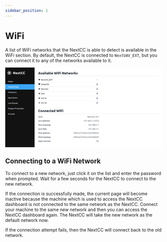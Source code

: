 ```yaml
---
sidebar_position: 1
---
```


# WiFi

A list of WiFi networks that the NextCC is able to detect is available in the WiFi section. By default, the NextCC is
connected to `NextUAV_EXT`, but you can connect it to any of the networks available to it.

![WiFi](./img/wifi.jpg)

## Connecting to a WiFi Network

To connect to a new network, just click it on the list and enter the password when prompted. Wait for a few seconds for
the NextCC to connect to the new network.

If the connection is successfully made, the current page will become inactive because the machine which is used to
access the NextCC dashboard is not connected to the same network as the NextCC. Connect your machine to the same new
network and then you can access the NextCC dashboard again. The NextCC will take the new network as the default network
now.

If the connection attempt fails, then the NextCC will connect back to the old network.

